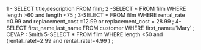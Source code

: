 1 - SELECT title,description  FROM film;
2 -SELECT *  FROM film WHERE length >60 and length <75 ;
3-SELECT *  FROM film WHERE rental_rate =0.99 and replacement_cost =12.99 or replacement_cost = 28.99 ;
4-SELECT first_name,last_name  FROM customer WHERE first_name='Mary'  ; CEVAP : Smith
5-SELECT *  FROM film WHERE length <50 and (rental_rate!=2.99 and rental_rate!=4.99 )  ;
